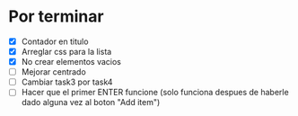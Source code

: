 # Por terminar

- [X] Contador en titulo
- [X] Arreglar css para la lista
- [X] No crear elementos vacios
- [ ] Mejorar centrado
- [ ] Cambiar task3 por task4
- [ ] Hacer que el primer ENTER funcione
      (solo funciona despues de haberle dado alguna vez al boton "Add item")
